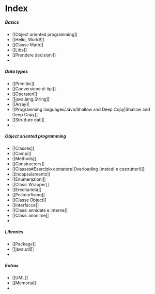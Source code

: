 # Index
##### Basics
- [[Object oriented programming]]
- [[Hello, World!]]
- [[Classe Math]]
- [[Libs]]
- [[Prendere decisioni]]
- 

##### Data types
- [[Primitivi]]
- [[Conversione di tipi]]
- [[Operatori]]
- [[java.lang.String]]
- [[Array]]
- [[Programming languages/Java/Shallow and Deep Copy|Shallow and Deep Copy]]
- [[Strutture dati]]
- 

##### Object oriented programming
- [[Classes]]
- [[Campi]]
- [[Methods]]
- [[Constructors]]
- [[Classes#Esercizio contatore|Overloading (metodi e costruttori)]]
- [[Incapsulamento]]
- [[Enumerazioni]]
- [[Classi Wrapper]]
- [[Ereditarietà]]
- [[Polimorfismo]]
- [[Classe Object]]
- [[Interfacce]]
- [[Classi annidate e interne]]
- [[Classi anonime]]
- 

##### Libraries
- [[Package]]
- [[java.util]]
- 

##### Extras
- [[UML]]
- [[Memoria]]
-  
